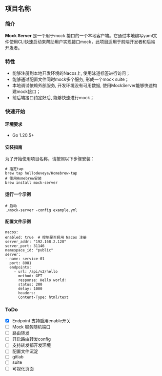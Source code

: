 ## 项目名称   
### 简介
**Mock Server** 是一个用于mock 接口的一个本地客户端。它通过本地编写yaml文件使用CLI快速启动来帮助用户实现接口mock，此项目适用于前端开发者和后端开发者。
### 特性
- 能够注册到本地开发环境的Nacos上, 使用泳道标签进行访问；
- 能够通过配置文件同时mock多个服务, 形成一个mock suite；
- 本地调试依赖外部服务, 开发环境没有可用数据, 使用MockServer能够快速构建mock接口；
- 前后端接口约定好后, 能够快速进行mock；
### 快速开始
#### 环境要求
- Go 1.20.5+
#### 安装指南
  为了开始使用项目名称，请按照以下步骤安装：
```
# 指定tap
brew tap hellodeveye/Homebrew-tap
# 使用Homebrew安装
brew install mock-server
```
#### 运行一个示例
```
# 启动
./mock-server -config example.yml
```
#### 配置文件示例
```
nacos:
enabled: true  # 控制是否启用 Nacos 注册
server_addr: "192.168.2.128"
server_port: 31146
namespace_id: "public"
server:
- name: service-01
  port: 8081
  endpoints:
    - url: /api/v2/hello
      method: GET
      response: Hello world!
      status: 200
      delay: 1000
      headers:
      Content-Type: html/text
```
### ToDo

- [x] Endpoint 支持启用enable开关
- [ ] Mock 服务随机端口
- [ ] 路由转发
- [ ] 开启路由转发config
- [ ] 支持转发都开发环境
- [ ] 配置文件沉淀
- [ ] gitlab
- [ ] suite
- [ ] 可视化页面
